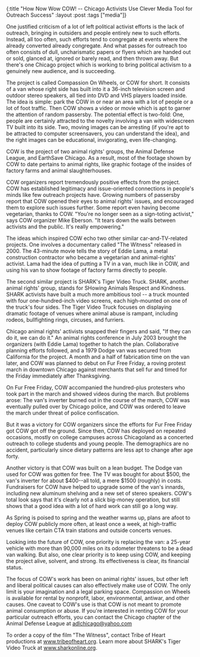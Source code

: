 {:title "How Now Wow COW! -- Chicago Activists Use Clever Media Tool for Outreach Success"
:layout :post
:tags  ["media"]}

One justified criticism of a lot of left political activist efforts is the
lack of outreach, bringing in outsiders and people entirely new to such
efforts. Instead, all too often, such efforts tend to congregate at events
where the already converted already congregate. And what passes for outreach
too often consists of dull, uncharismatic papers or flyers which are handed
out or sold, glanced at, ignored or barely read, and then thrown away. But
there's one Chicago project which is working to bring political activism to a
genuinely new audience, and is succeeding.  
  
The project is called Compassion On Wheels, or COW for short. It consists of a
van whose right side has built into it a 36-inch television screen and outdoor
stereo speakers, all tied into DVD and VHS players loaded inside. The idea is
simple: park the COW in or near an area with a lot of people or a lot of foot
traffic. Then COW shows a video or movie which is apt to garner the attention
of random passersby. The potential effect is two-fold: One, people are
certainly attracted to the novelty involving a van with widescreen TV built
into its side. Two, moving images can be arresting (if you're apt to be
attracted to computer screensavers, you can understand the idea), and the
right images can be educational, invigorating, even life-changing.  
  
COW is the project of two animal rights' groups, the Animal Defense League,
and EarthSave Chicago. As a result, most of the footage shown by COW to date
pertains to animal rights, like graphic footage of the insides of factory
farms and animal slaughterhouses.  
  
COW organizers report tremendously positive effects from the project. COW has
established legitimacy and issue-oriented connections in people's minds like
few outreach projects have. Growing numbers of passersby report that COW
opened their eyes to animal rights' issues, and encouraged them to explore
such issues further. Some report even having become vegetarian, thanks to COW.
"You're no longer seen as a sign-toting activist," says COW organizer Mike
Eberson. "It tears down the walls between activists and the public. It's
really empowering."  
  
The ideas which inspired COW echo two other similar car-and-TV-related
projects. One involves a documentary called "The Witness" released in 2000.
The 43-minute movie tells the story of Eddie Lama, a metal construction
contractor who became a vegetarian and animal-rights' activist. Lama had the
idea of putting a TV in a van, much like in COW, and using his van to show
footage of factory farms directly to people.  
  
The second similar project is SHARK's Tiger Video Truck. SHARK, another animal
rights' group, stands for SHowing Animals Respect and Kindness. SHARK
activists have built a much more ambitious tool -- a truck mounted with four
one-hundred-inch video screens, each high-mounted on one of the truck's four
sides. The Tiger Video Truck focuses on displaying dramatic footage of venues
where animal abuse is rampant, including rodeos, bullfighting rings, circuses,
and furriers.  
  
Chicago animal rights' activists snapped their fingers and said, "If they can
do it, we can do it." An animal rights conference in July 2003 brought the
organizers (with Eddie Lama) together to hatch the plan. Collaborative
planning efforts followed, and a 1979 Dodge van was secured from California
for the project. A month and a half of fabrication time on the van later, and
COW was planned to debut on Fur Free Friday, a roving protest march in
downtown Chicago against merchants that sell fur and timed for the Friday
immediately after Thanksgiving.  
  
On Fur Free Friday, COW accompanied the hundred-plus protesters who took part
in the march and showed videos during the march. But problems arose: The van's
inverter burned out in the course of the march, COW was eventually pulled over
by Chicago police, and COW was ordered to leave the march under threat of
police confiscation.  
  
But it was a victory for COW organizers since the efforts for Fur Free Friday
got COW got off the ground. Since then, COW has deployed on repeated
occasions, mostly on college campuses across Chicagoland as a concerted
outreach to college students and young people. The demographics are no
accident, particularly since dietary patterns are less apt to change after age
forty.  
  
Another victory is that COW was built on a lean budget. The Dodge van used for
COW was gotten for free. The TV was bought for about $500, the van's inverter
for about $400--all told, a mere $1500 (roughly) in costs. Fundraisers for COW
have helped to upgrade some of the van's innards, including new aluminum
shelving and a new set of stereo speakers. COW's total look says that it's
clearly not a slick big-money operation, but still shows that a good idea with
a lot of hard work can still go a long way.  
  
As Spring is poised to spring and the weather warms up, plans are afoot to
deploy COW publicly more often, at least once a week, at high-traffic venues
like certain CTA train stations and outside concerts venues.  
  
Looking into the future of COW, one priority is replacing the van: a 25-year
vehicle with more than 90,000 miles on its odometer threatens to be a dead van
walking. But also, one clear priority is to keep using COW, and keeping the
project alive, solvent, and strong. Its effectiveness is clear, its financial
status.  
  
The focus of COW's work has been on animal rights' issues, but other left and
liberal political causes can also effectively make use of COW. The only limit
is your imagination and a legal parking space. Compassion on Wheels is
available for rental by nonprofit, labor, environmental, antiwar, and other
causes. One caveat to COW's use is that COW is not meant to promote animal
consumption or abuse. If you're interested in renting COW for your particular
outreach efforts, you can contact the Chicago chapter of the Animal Defense
League at adlchicago@yahoo.com  
  
To order a copy of the film "The Witness", contact Tribe of Heart productions
at www.tribeofheart.org. Learn more about SHARK's Tiger Video Truck at
www.sharkonline.org.

